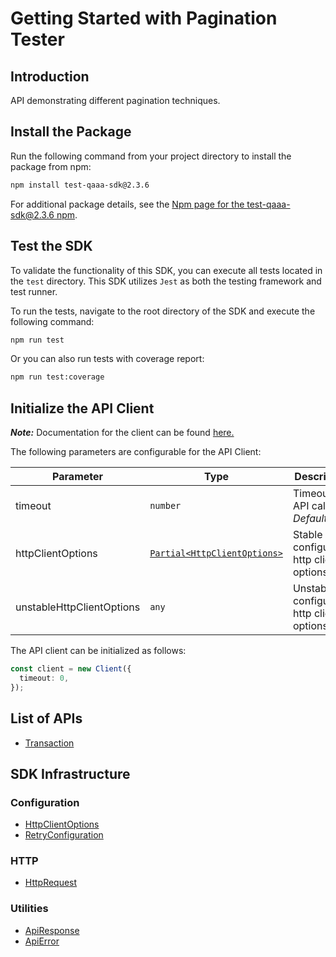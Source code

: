 
# Getting Started with Pagination Tester

## Introduction

API demonstrating different pagination techniques.

## Install the Package

Run the following command from your project directory to install the package from npm:

```bash
npm install test-qaaa-sdk@2.3.6
```

For additional package details, see the [Npm page for the test-qaaa-sdk@2.3.6 npm](https://www.npmjs.com/package/test-qaaa-sdk/v/2.3.6).

## Test the SDK

To validate the functionality of this SDK, you can execute all tests located in the `test` directory. This SDK utilizes `Jest` as both the testing framework and test runner.

To run the tests, navigate to the root directory of the SDK and execute the following command:

```bash
npm run test
```

Or you can also run tests with coverage report:

```bash
npm run test:coverage
```

## Initialize the API Client

**_Note:_** Documentation for the client can be found [here.](https://www.github.com/tahaali2000/test-qaaa-js-sdk/tree/2.3.6/doc/client.md)

The following parameters are configurable for the API Client:

| Parameter | Type | Description |
|  --- | --- | --- |
| timeout | `number` | Timeout for API calls.<br>*Default*: `0` |
| httpClientOptions | [`Partial<HttpClientOptions>`](https://www.github.com/tahaali2000/test-qaaa-js-sdk/tree/2.3.6/doc/http-client-options.md) | Stable configurable http client options. |
| unstableHttpClientOptions | `any` | Unstable configurable http client options. |

The API client can be initialized as follows:

```ts
const client = new Client({
  timeout: 0,
});
```

## List of APIs

* [Transaction](https://www.github.com/tahaali2000/test-qaaa-js-sdk/tree/2.3.6/doc/controllers/transaction.md)

## SDK Infrastructure

### Configuration

* [HttpClientOptions](https://www.github.com/tahaali2000/test-qaaa-js-sdk/tree/2.3.6/doc/http-client-options.md)
* [RetryConfiguration](https://www.github.com/tahaali2000/test-qaaa-js-sdk/tree/2.3.6/doc/retry-configuration.md)

### HTTP

* [HttpRequest](https://www.github.com/tahaali2000/test-qaaa-js-sdk/tree/2.3.6/doc/http-request.md)

### Utilities

* [ApiResponse](https://www.github.com/tahaali2000/test-qaaa-js-sdk/tree/2.3.6/doc/api-response.md)
* [ApiError](https://www.github.com/tahaali2000/test-qaaa-js-sdk/tree/2.3.6/doc/api-error.md)

